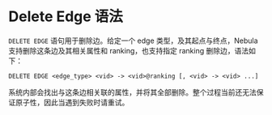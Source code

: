 # Delete Edge 语法

 `DELETE EDGE` 语句用于删除边。给定一个 edge 类型，及其起点与终点，Nebula 支持删除这条边及其相关属性和 ranking，也支持指定 ranking 删除边，语法如下：

```ngql
DELETE EDGE <edge_type> <vid> -> <vid>@ranking [, <vid> -> <vid> ...]
```

系统内部会找出与这条边相关联的属性，并将其全部删除。整个过程当前还无法保证原子性，因此当遇到失败时请重试。
